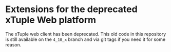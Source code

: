 Extensions for the deprecated xTuple Web platform
=================================================

The xTuple web client has been deprecated.  This old code in this
repository is still available on the `4_10_x` branch and via git
tags if you need it for some reason.
